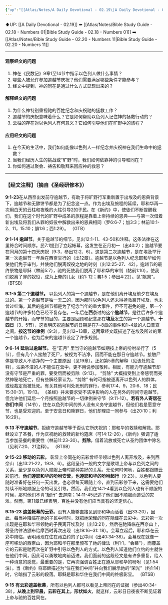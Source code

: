 ```yaml
---
{"up":"[[Atlas/Notes/A Daily Devotional - 02.19\|A Daily Devotional - 02.19]]","dg-publish":true,"permalink":"/atlas/notes/bible-study-guide-02-19-numbers-09/","dgPassFrontmatter":true}
---
```


⬆️UP: [[A Daily Devotional - 02.19]]
⬅️ [[Atlas/Notes/Bible Study Guide - 02.18 - Numbers 01\|Bible Study Guide - 02.18 - Numbers 01]]
➡️ [[Atlas/Notes/Bible Study Guide - 02.20 - Numbers 11\|Bible Study Guide - 02.20 - Numbers 11]] 

---

#### 观察经文的问题  
1. 神在《民数记》9章1至14节中指示以色列人做什么事情？  
2. 哪些人被允许参加逾越节庆祝？他们需要满足哪些条件才能参与？  
3. 经文中提到，神的同在是通过什么方式显现出来的？  

#### 解释经文的问题  
1. 为什么神特别重视祂的百姓纪念和庆祝祂的拯救工作？  
2. 逾越节的庆祝意味着什么？它是如何帮助以色列人记住神的拯救行动的？  
3. 云柱的存在对以色列人有何意义？它如何引导他们在旷野中的旅程？  

#### 应用经文的问题  
1. 在今天的生活中，我们如何能像以色列人一样纪念并庆祝神在我们生命中的拯救？  
2. 当我们经历人生的挑战或“旷野”时，我们如何依靠神的引导和同在？  
3. 你如何通过聚会、祷告和敬拜来回应神的救恩？

---
### 【经文注释】（摘自《圣经研修本》）

**9:1-23**在从西奈出发前守逾越节，有助于将旷野行军重新置于出埃及的恩典背景下，逾越节和无酵饼节都是为了纪念这一点。作为出埃及旅程的延续，耶和华再一次用白天的云柱和夜晚的火柱引导2的子民。在《新约》中，使徒们不断提醒我们，我们在这个时代的旷野中成圣的旅程是靠着上帝持续的恩典——与第一次借着新出埃及将我们从罪的奴役中解救出来的恩典相同（罗6:6-7；加3:3；林前10:1-2、11，15:10；腓1:6；西1:29）。 （GTB）

**9:1-14 逾越节**。关于逾越节的细节，见出12:1-11、43-50和注释。这条法律在这里符合时间顺序。民7:1提到了立起帐幕，这发生在正月初一（出40:2）；逾越节要在同月的第十四天庆祝（9:3，参出12:2、6）。这是第二次逾越节，是在埃及举行第一次逾越节一年后在西奈举行的（出12章）。逾越节是以色列人纪念耶和华如何使他们免于审判，并使他们脱离奴役之地的时刻（出12:25-27、42）。逾越节的最终祭物是耶稣（林前5:7），祂的死使我们脱离了耶和华的审判（帖前1:10），使我们脱离了罪的奴役，成为上帝的儿女（约1: 12；弗1:5；参出4:22）。见“献祭”。 （BTSB）

**9:1-5 第二个逾越节。** 以色列人的第一个逾越节，是在他们离开埃及前夕在埃及过的。第一个逾越节是独一无二的，因为那时以色列人还未得拯救离开埃及，也未曾过红海。其后的逾越节都是为了纪念当年的重大事件，但不可避免的是，第一个逾越节的许多特色已经不复存在。一年后在**西奈**过的这个**逾越节**，是往后许多个逾越节的开始，而守节的目的，主要是回顾和纪念那在**埃及**发生的第一个逾越节。**十四日**（3、5节），这表明庆祝逾越节的日期是在7~8章的事件和1~4章的人口普查之间。**按这节的律例**（9:3），见出12~13章，这两章经文既描述了在埃及所过的第一个逾越节，也为后来的逾越节设定了许多规则。

**9:6-14 延后过逾越节。** 在“正月” 里当守的逾越节如期按上帝的吩咐举行了（5节），但有几个人接触了死尸，被视为不洁净，因而不能在那日守逾越节。接触尸体是导致人不洁净的一个主要原因（见19章）。正如第5章的解释（见该处的注释），沾染不洁的人不能住在营中，更不用说参加敬拜。相反，有能力守逾越节却没有守节是严重的罪，要受罚而被剪除（9:13）。 “剪除” 大概指受到上帝惩罚而突然神秘地死亡，但有些解经家认为，“剪除” 有时可指被逐离开以色列人的群体，或经裁定而被处死。有关其他可判处死刑的罪行，参利17:4、9，20:6、18；民15:30-31，19:13。 《圣经》并未要求受不洁净影响的人在另外的时间守逾越节，但允许他们延后一个月按照逾越节的一切律例来守节（9:11-12）。**若有外人寄居在你们中间**（14节），住在以色列中间的外人没有义务守逾越节，但他们若是愿意守节，也是受欢迎的。至于安息日和赎罪日，他们却理应一同参与（出20:10；利16:29）。

**9:13 不守逾越节**。拒绝守逾越节等于否认它所庆祝的：耶和华的救赎和解救。耶稣设立了圣餐，作为庆祝祂的救赎的新约筵席（可14:12-26），《新约》强调了适当参加圣餐的重要性（林前11:23-30）。**剪除**。借着流放或死亡从圣约团体中除名（见利7:20、21注释）。 （BTSB）

**9:15-23 移动的云彩。** 彰显上帝同在的云彩曾经带领以色列人离开埃及，来到西奈山（出13:21-22，19:9、6）。这段圣诗一般的文字是歌颂上帝与以色列之间的关系，至少是以色列人顺服上帝时那种美好的关系。无论何时何地，百姓都跟随云彩前行。**他们遵耶和华的吩咐安营，也遵耶和华的吩咐起行**（9:23）。以色列人要随时准备好在任何一天出发，也必须每天跟随上帝，直到云彩停下来，这需要他们持续不断地顺服上帝的可见引导。然而，我们在14:1-4看到以色列人也有不顺服的时候，那时他们不肯“起行” 去迦南；14:11-45记述了他们因不顺服而遭受的灾难。然而，第11章已经表明，百姓并没有他们应当具有的坚定信心。

**9:15-23 遮盖帐幕的云彩**。没有人能够直接见到耶和华而活着（出33:20），因此，每当神降临在祂的子民中间时，就把祂荣耀的同在隐藏在云彩中。云彩第一次出现是在耶和华带领祂的子民离开埃及时（出13:21），然后在祂降临在西奈山上，将圣约律法颁布给摩西时再次出现（出19:16~31: 18）。会幕立起后，耶和华在云彩中降临，表明祂现在住在祂立约的子民中间（出40:34-38）。会幕现在就像一座可移动的西奈山，因为耶和华在那里颁布了祂的律法（利1:1，“会幕”），而覆盖它的云彩是祂再次在旷野中引导以色列人的方式。以色列人知道他们立约的主就住在他们中间，因此可以勇敢地向前迈进。我们面前的这段经文是有许多重复，给人一种诗意的感觉，最重要的是，它再次强调百姓正在遵从耶和华的吩咐（见1:54注）。当《新约》将耶稣描述为“住在我们中间”并向我们展示祂的“荣光”（约1:14）时，它暗指了云彩的段落。耶稣是耶和华住在我们中间的终极彰显。 （BTSB）

**9:15** **有云彩遮盖帐幕**，所有以色列人都可以看见上帝同在的证据（参出40:34-38）。**从晚上到早晨，云彩在其上，形状如火**，就这样，云彩日日夜夜不断见证着上帝与祂的百姓同在。

